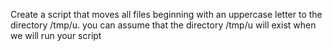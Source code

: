 Create a script that moves all files beginning with an uppercase letter to the directory /tmp/u. you can assume that the directory /tmp/u will exist when we will run your script
